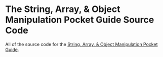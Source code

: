 # The String, Array, & Object Manipulation Pocket Guide Source Code
All of the source code for the [String, Array, & Object Manipulation Pocket Guide](https://gomakethings.com/guides/).